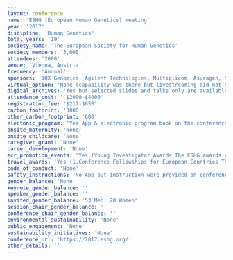 ```yaml
---
layout: conference 
name: 'ESHG (European Human Genetics) meeting'
year: '2017'
discipline: 'Human Genetics'
total_years: '19'
society_name: 'The European Society for Human Genetics'
society_members: '3,000'
attendees: '2000'
venue: 'Vienna, Austria'
frequency: 'Annual'
sponsors: '10X Genomics, Agilent Technologies, Multiplicom. Asuragen, NanoString Technologies, BD Life Sciences, NimaGen, BGI, NIPD Genetics, BLUEBEE, Progeny Genetics, Blueprint Genetics, Promega, Canon BioMedical, QIAGEN, Centogene, Repositive, Congenica, Roche Sequencing Solutions, Covaris, Sekisui Diagnostics, Enzo Life Sciences, Sistemas Genómicos, Fabric Genomics,, Sophia Genetics, Face2Gene, Springer Nature, Illumina, Theragen Etex, Integrated, DNA Technologies, Thermo Fisher Scientific, Leymus Genomics, Wiley Publishing'
virtual_option: 'None (capability was there but livestreaming did not happen to hubs globally:The plenary lecture hall is equipped with a live transmission possibility to the Live area area in the exhibition. )'
digital_archives: 'Yes but selected slides and talks only are available via conference Youtube channel'
attendance_cost: ' $2000-$4000'
registration_fee: '$217-$650'
carbon_footprint: '3000'
other_carbon_footprint: '600'
electonic_program: 'Yes App & electronic program book on the conference website is available'
onsite_maternity: 'None'
onsite_childcare: 'None'
caregiver_grant: 'None'
career_development: 'None'
ecr_promotion_events: 'Yes (Young Investigator Awards The ESHG awards prizes of EUR 500.- (together with a free participation at the next meeting) for outstanding research by young scientists presented as a spoken contribution at the conference, namely: – Young Investigator Awards for Outstanding Science – Isabelle Oberlé Award for Research on Genetics of Intellectual Disability – Lodewijk Sandkuijl Award for the best talk in Statistical Genetics – Vienna Medical Academy Award for the best talk in Translational Medicine – Mia Neri Award for the best talk in Cancer Research – ELPAG Award for the best talk in the ELPAG track – ESHG Poster Awards All young scientists submitting spoken presentations are encouraged to apply by ticking the corresponding box during submission. The nominee must be first author (i.e. presenting author) on an abstract submitted for spoken presentation and should not be more than four years post-doctoral and not a Principal Investigator (P.I.). The best scored abstracts, which could not be selected for oral presentation will automatically compete for the ESHG Poster Awards.)'
travel_awards: 'Yes (1.Conference Fellowships for European Countries The ESHG provides 70 conference fellowships, which will be awarded by the Scientific Programme Committee to Young Investigators (not more than 4 years post-doctoral) from a restricted number European Countries based on abstract acceptance. The fellowship comprises the waiving of the registration fee, as well as EUR 300.- as contribution towards travel expenses.  2.Conference Fellowships for Non-European Countries The ESHG provides 20 conference fellowships, which will be awarded by the Scientific Programme Committee to Young Investigators (not more than 4 years post-doctoral) from a restricted number Non-European Countries (5 fellowships for each Middle and South America, Africa, Middle East and Asia) based on abstract acceptance.  3.Conference Fellowships of Excellence The ESHG provides 5 conference fellowships, which will be awarded by the Scientific Programme Committee to the best submissions by Young Investigators (not more than 4 years post-doctoral) based on the peer-reviewing process. No country restrictions do apply. The fellowship comprises the waiving of the registration fee, as well as EUR 600.- as contribution towards travel expenses.  4. ‘National’ Fellowships The ESHG is offering fellowships to young investigators under 35 years of age via the National Human Genetics Societies of Europe. The national society will select one fellowship holder, which should comply with the following criteria: – She/he should be a member of the national society. – She/he should have shown excellence in the field of human genetics, and/or have given a good presentation/poster at the latest national meeting. Limitations: – She/he should not be over 35 years of age – She/he cannot receive more than one fellowship in consecutive years. Formalities: Please inquire with your national society. Benefits: – Free registration (including social events and lunches) – Accommodation and Travel support up to a maximum amount of EUR 600.)'
code_of_conduct: 'None'
safety_instructions: 'No App but instruction were provided on conference website(Safety – Crime Copenhagen remains a relatively safe, secure city. However, use of common sense is (always) required, as in any large city. Experience has shown that some basic precautionary measures should always be kept in mind in any city: – Do not carry important items like flight tickets, passports etc. with you when visiting the conference or strolling through the city, leave them in the hotel safe during your stay. Rather carry a Xerox copy of your passport or an identity card with you. – Try not to carry all documents, money, credit cards and other essential items and valuables in one bag or purse. If it is lost or stolen, everything will be gone and might be difficult to replace on short notice, especially passports and visa to return to your country of residence. – Take off your name badge when leaving the conference centre. – In heavily frequented tourist zones and the metro at rush hour, be aware of attemps of scam and pickpocketing. – Do not respond to anybody unknown to you who comes up to you on the street engaging you in a conversation, no matter how safe they appear to be. A list of current scam schemes and further advice can be found: Further advice can be found on Copenhagen Trip Advisory website) '
gender_balance: 'None'
keynote_gender_balance: ''
speaker_gender_balance: ''
invited_gender_balance: '53 Men: 20 Women'
session_chair_gender_balance: ''
conference_chair_gender_balance: ''
environmental_sustainability: 'None'
public_engagement: 'None'
sustainability_initiatives: 'None'
conference_url: 'https://2017.eshg.org/'
other_details: ''
---
```

